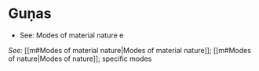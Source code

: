 # Guṇas

*  See: Modes of material nature e

*See:* [[m#Modes of material nature|Modes of material nature]]; [[m#Modes of nature|Modes of nature]]; specific modes
